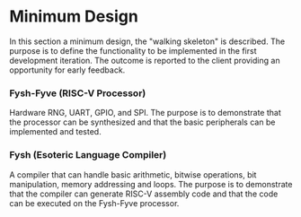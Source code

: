 # Minimum Design

In this section a minimum design, the "walking skeleton" is described. The
purpose is to define the functionality to be implemented in the first
development iteration. The outcome is reported to the client providing an
opportunity for early feedback.


### Fysh-Fyve (RISC-V Processor)

Hardware RNG, UART, GPIO, and SPI. The purpose is to demonstrate that the processor can be synthesized and that the basic peripherals can be implemented and tested.

### Fysh (Esoteric Language Compiler)
A compiler that can handle basic arithmetic, bitwise operations, bit manipulation, memory addressing and loops. The purpose is to demonstrate that the compiler can generate RISC-V assembly code and that the code can be executed on the Fysh-Fyve processor.

<!-- Define the key features/functions to be implemented first and show how they
support an end-to-end functional system. The purpose is to implement the minimum
needed to prove that each major components works. 1 page max -->
